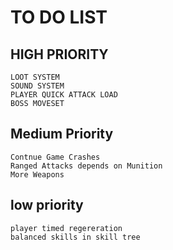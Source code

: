 # TO DO LIST

## HIGH PRIORITY
```
LOOT SYSTEM 
SOUND SYSTEM
PLAYER QUICK ATTACK LOAD
BOSS MOVESET
```

## Medium Priority
```
Contnue Game Crashes
Ranged Attacks depends on Munition
More Weapons
```

## low priority
```
player timed regereration
balanced skills in skill tree
```

